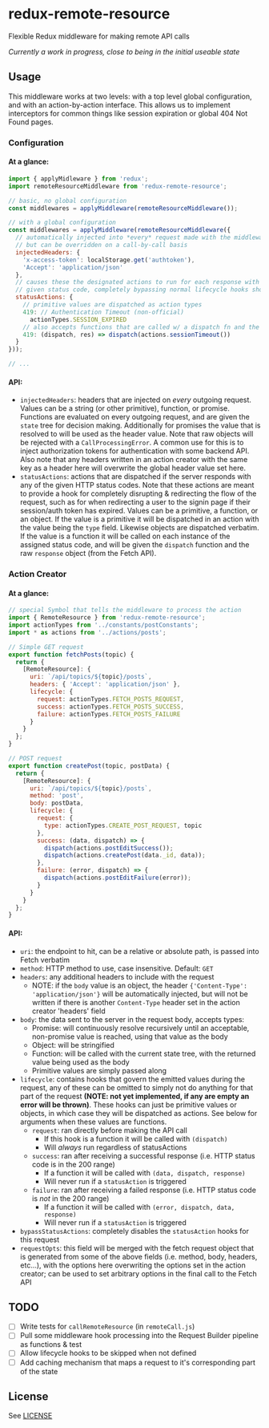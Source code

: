 redux-remote-resource
=====================
Flexible Redux middleware for making remote API calls

*Currently a work in progress, close to being in the initial useable state*

## Usage
This middleware works at two levels: with a top level global configuration, and with an action-by-action interface. This allows us to implement interceptors for common things like session expiration or global 404 Not Found pages.

### Configuration

#### At a glance:
```javascript
import { applyMidleware } from 'redux';
import remoteResourceMiddleware from 'redux-remote-resource';

// basic, no global configuration
const middlewares = applyMiddleware(remoteResourceMiddleware());

// with a global configuration
const middlewares = applyMiddleware(remoteResourceMiddleware({
  // automatically injected into *every* request made with the middleware,
  // but can be overridden on a call-by-call basis
  injectedHeaders: {
    'x-access-token': localStorage.get('authtoken'),
    'Accept': 'application/json'
  },
  // causes these the designated actions to run for each response with the
  // given status code, completely bypassing normal lifecycle hooks shown below
  statusActions: {
    // primitive values are dispatched as action types
    419: // Authentication Timeout (non-official)
      actionTypes.SESSION_EXPIRED
    // also accepts functions that are called w/ a dispatch fn and the response
    419: (dispatch, res) => dispatch(actions.sessionTimeout())
  }
}));

// ...
```

#### API:
- `injectedHeaders`: headers that are injected on *every* outgoing request. Values can be a string (or other primitive), function, or promise. Functions are evaluated on every outgoing request, and are given the `state` tree for decision making. Additionally for promises the value that is resolved to will be used as the header value. Note that raw objects will be rejected with a `CallProcessingError`. A common use for this is to inject authorization tokens for authentication with some backend API. Also note that any headers written in an action creator with the same key as a header here will overwrite the global header value set here.
- `statusActions`: actions that are dispatched if the server responds with any of the given HTTP status codes. Note that these actions are meant to provide a hook for completely disrupting & redirecting the flow of the request, such as for when redirecting a user to the signin page if their session/auth token has expired. Values can be a primitive, a function, or an object. If the value is a primitive it will be dispatched in an action with the value being the `type` field. Likewise objects are dispatched verbatim. If the value is a function it will be called on each instance of the assigned status code, and will be given the `dispatch` function and the raw `response` object (from the Fetch API).

### Action Creator

#### At a glance:
```javascript
// special Symbol that tells the middleware to process the action
import { RemoteResource } from 'redux-remote-resource';
import actionTypes from '../constants/postConstants';
import * as actions from '../actions/posts';

// Simple GET request
export function fetchPosts(topic) {
  return {
    [RemoteResource]: {
      uri: `/api/topics/${topic}/posts`,
      headers: { 'Accept': 'application/json' },
      lifecycle: {
        request: actionTypes.FETCH_POSTS_REQUEST,
        success: actionTypes.FETCH_POSTS_SUCCESS,
        failure: actionTypes.FETCH_POSTS_FAILURE
      }
    }
  };
}

// POST request
export function createPost(topic, postData) {
  return {
    [RemoteResource]: {
      uri: `/api/topics/${topic}/posts`,
      method: 'post',
      body: postData,
      lifecycle: {
        request: {
          type: actionTypes.CREATE_POST_REQUEST, topic
        },
        success: (data, dispatch) => {
          dispatch(actions.postEditSuccess());
          dispatch(actions.createPost(data._id, data));
        },
        failure: (error, dispatch) => {
          dispatch(actions.postEditFailure(error));
        }
      }
    }
  };
}
```

#### API:
- `uri`: the endpoint to hit, can be a relative or absolute path, is passed into Fetch verbatim
- `method`: HTTP method to use, case insensitive. Default: `GET`
- `headers`: any additional headers to include with the request
  - NOTE: if the `body` value is an object, the header `{'Content-Type': 'application/json'}` will be automatically injected, but will not be written if there is another `Content-Type` header set in the action creator 'headers' field
- `body`: the data sent to the server in the request body, accepts types:
  - Promise: will continuously resolve recursively until an acceptable, non-promise value is reached, using that value as the body
  - Object: will be stringified
  - Function: will be called with the current state tree, with the returned value being used as the body
  - Primitive values are simply passed along
- `lifecycle`: contains hooks that govern the emitted values during the request, any of these can be omitted to simply not do anything for that part of the request **(NOTE: not yet implemented, if any are empty an error will be thrown)**. These hooks can just be primitive values or objects, in which case they will be dispatched as actions. See below for arguments when these values are functions.
  - `request`: ran directly before making the API call
    - If this hook is a function it will be called with `(dispatch)`
    - Will *always* run regardless of statusActions
  - `success`: ran after receiving a successful response (i.e. HTTP status code is in the 200 range)
    - If a function it will be called with `(data, dispatch, response)`
    - Will never run if a `statusAction` is triggered
  - `failure`: ran after receiving a failed response (i.e. HTTP status code is *not* in the 200 range)
    - If a function it will be called with `(error, dispatch, data, response)`
    - Will never run if a `statusAction` is triggered
- `bypassStatusActions`: completely disables the `statusAction` hooks for this request
- `requestOpts`: this field will be merged with the fetch request object that is generated from some of the above fields (i.e. method, body, headers, etc...), with the options here overwriting the options set in the action creator; can be used to set arbitrary options in the final call to the Fetch API

## TODO
- [ ] Write tests for `callRemoteResource` (in `remoteCall.js`)
- [ ] Pull some middleware hook processing into the Request Builder pipeline as functions & test
- [ ] Allow lifecycle hooks to be skipped when not defined
- [ ] Add caching mechanism that maps a request to it's corresponding part of the state

## License
See [LICENSE](./LICENSE)
